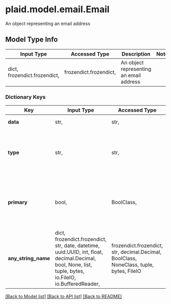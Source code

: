 # plaid.model.email.Email

An object representing an email address

## Model Type Info
Input Type | Accessed Type | Description | Notes
------------ | ------------- | ------------- | -------------
dict, frozendict.frozendict,  | frozendict.frozendict,  | An object representing an email address | 

### Dictionary Keys
Key | Input Type | Accessed Type | Description | Notes
------------ | ------------- | ------------- | ------------- | -------------
**data** | str,  | str,  | The email address. | 
**type** | str,  | str,  | The type of email account as described by the financial institution. | must be one of ["primary", "secondary", "other", ] 
**primary** | bool,  | BoolClass,  | When &#x60;true&#x60;, identifies the email address as the primary email on an account. | 
**any_string_name** | dict, frozendict.frozendict, str, date, datetime, uuid.UUID, int, float, decimal.Decimal, bool, None, list, tuple, bytes, io.FileIO, io.BufferedReader,  | frozendict.frozendict, str, decimal.Decimal, BoolClass, NoneClass, tuple, bytes, FileIO | any string name can be used but the value must be the correct type | [optional]

[[Back to Model list]](../../README.md#documentation-for-models) [[Back to API list]](../../README.md#documentation-for-api-endpoints) [[Back to README]](../../README.md)

